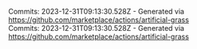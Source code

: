 Commits: 2023-12-31T09:13:30.528Z - Generated via https://github.com/marketplace/actions/artificial-grass
<br>
Commits: 2023-12-31T09:13:30.528Z - Generated via https://github.com/marketplace/actions/artificial-grass
<br>
